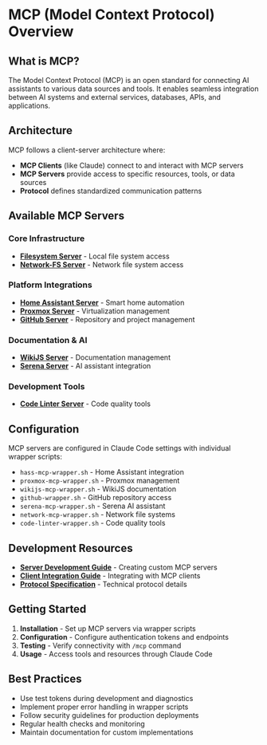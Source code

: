 # MCP (Model Context Protocol) Overview

## What is MCP?

The Model Context Protocol (MCP) is an open standard for connecting AI assistants to various data sources and tools. It enables seamless integration between AI systems and external services, databases, APIs, and applications.

## Architecture

MCP follows a client-server architecture where:
- **MCP Clients** (like Claude) connect to and interact with MCP servers
- **MCP Servers** provide access to specific resources, tools, or data sources
- **Protocol** defines standardized communication patterns

## Available MCP Servers

### Core Infrastructure
- **[Filesystem Server](/mcp/servers/filesystem)** - Local file system access
- **[Network-FS Server](/mcp/servers/network-fs)** - Network file system access

### Platform Integrations  
- **[Home Assistant Server](/mcp/servers/home-assistant)** - Smart home automation
- **[Proxmox Server](/mcp/servers/proxmox)** - Virtualization management
- **[GitHub Server](/mcp/servers/github)** - Repository and project management

### Documentation & AI
- **[WikiJS Server](/mcp/servers/wikijs)** - Documentation management
- **[Serena Server](/mcp/servers/serena)** - AI assistant integration

### Development Tools
- **[Code Linter Server](/mcp/servers/code-linter)** - Code quality tools

## Configuration

MCP servers are configured in Claude Code settings with individual wrapper scripts:
- `hass-mcp-wrapper.sh` - Home Assistant integration
- `proxmox-mcp-wrapper.sh` - Proxmox management
- `wikijs-mcp-wrapper.sh` - WikiJS documentation
- `github-wrapper.sh` - GitHub repository access
- `serena-mcp-wrapper.sh` - Serena AI assistant
- `network-mcp-wrapper.sh` - Network file systems
- `code-linter-wrapper.sh` - Code quality tools

## Development Resources

- **[Server Development Guide](/mcp/server-development)** - Creating custom MCP servers
- **[Client Integration Guide](/mcp/client-integration)** - Integrating with MCP clients
- **[Protocol Specification](/mcp/protocol)** - Technical protocol details

## Getting Started

1. **Installation** - Set up MCP servers via wrapper scripts
2. **Configuration** - Configure authentication tokens and endpoints
3. **Testing** - Verify connectivity with `/mcp` command
4. **Usage** - Access tools and resources through Claude Code

## Best Practices

- Use test tokens during development and diagnostics
- Implement proper error handling in wrapper scripts
- Follow security guidelines for production deployments
- Regular health checks and monitoring
- Maintain documentation for custom implementations